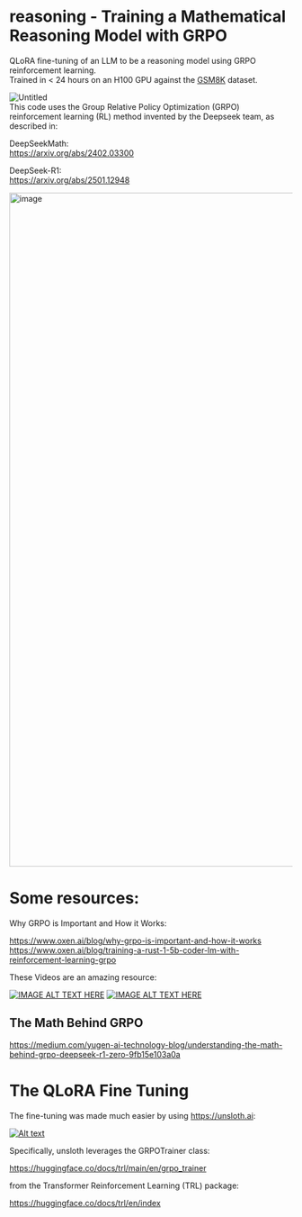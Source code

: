 # reasoning - Training a Mathematical Reasoning Model with GRPO
QLoRA fine-tuning of an LLM to be a reasoning model using GRPO reinforcement learning.  
Trained in < 24 hours on an H100 GPU against the [GSM8K](https://github.com/openai/grade-school-math) dataset.  


![Untitled](https://github.com/user-attachments/assets/a0fbdfe4-f796-4a82-b0a8-035318b6e8d2)  
This code uses the Group Relative Policy Optimization (GRPO) reinforcement learning (RL) method invented by the Deepseek team, as described in:  

DeepSeekMath:  
https://arxiv.org/abs/2402.03300  

DeepSeek-R1:  
https://arxiv.org/abs/2501.12948  

<img width="1197" alt="image" src="https://github.com/user-attachments/assets/72be5d9a-71e5-460f-878d-103562b80585" />


# Some resources:
Why GRPO is Important and How it Works:  

https://www.oxen.ai/blog/why-grpo-is-important-and-how-it-works  
https://www.oxen.ai/blog/training-a-rust-1-5b-coder-lm-with-reinforcement-learning-grpo  

These Videos are an amazing resource:

[![IMAGE ALT TEXT HERE](https://img.youtube.com/vi/90ImcYM0xWc/0.jpg)](https://www.youtube.com/watch?v=90ImcYM0xWc)
[![IMAGE ALT TEXT HERE](https://img.youtube.com/vi/-7Y4s7ItQQ4/0.jpg)](https://www.youtube.com/watch?v=-7Y4s7ItQQ4)

## The Math Behind GRPO
https://medium.com/yugen-ai-technology-blog/understanding-the-math-behind-grpo-deepseek-r1-zero-9fb15e103a0a


# The QLoRA Fine Tuning 

The fine-tuning was made much easier by using https://unsloth.ai:

[![Alt text](https://github.com/user-attachments/assets/303f049a-ea6b-48ac-ab08-ab85f3ed2384)](https://unsloth.ai)

Specifically, unsloth leverages the GRPOTrainer class:

https://huggingface.co/docs/trl/main/en/grpo_trainer  
  
from the Transformer Reinforcement Learning (TRL) package:   
  
https://huggingface.co/docs/trl/en/index





